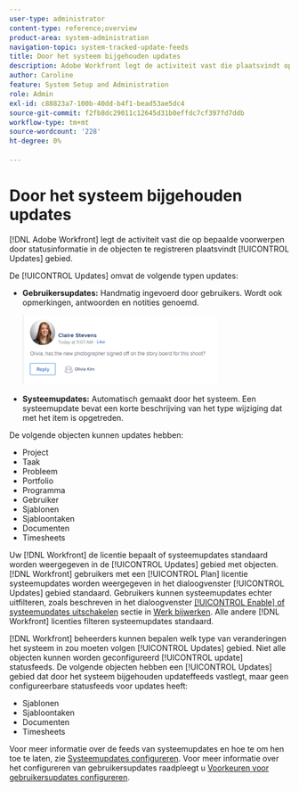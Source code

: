 ```yaml
---
user-type: administrator
content-type: reference;overview
product-area: system-administration
navigation-topic: system-tracked-update-feeds
title: Door het systeem bijgehouden updates
description: Adobe Workfront legt de activiteit vast die plaatsvindt op bepaalde objecten door statusinformatie te registreren in de [!UICONTROL Updates] gebied.
author: Caroline
feature: System Setup and Administration
role: Admin
exl-id: c88823a7-100b-40dd-b4f1-bead53ae5dc4
source-git-commit: f2fb8dc29011c12645d31b0effdc7cf397fd7ddb
workflow-type: tm+mt
source-wordcount: '228'
ht-degree: 0%

---
```


# Door het systeem bijgehouden updates

[!DNL Adobe Workfront] legt de activiteit vast die op bepaalde voorwerpen door statusinformatie in de objecten te registreren plaatsvindt [!UICONTROL Updates] gebied.

De [!UICONTROL Updates] omvat de volgende typen updates:

* **Gebruikersupdates:** Handmatig ingevoerd door gebruikers. Wordt ook opmerkingen, antwoorden en notities genoemd.

   ![](assets/updates-qs-350x125.png)

* **Systeemupdates:** Automatisch gemaakt door het systeem. Een systeemupdate bevat een korte beschrijving van het type wijziging dat met het item is opgetreden.

   <!--
  DRAFTED IN FLARE:
  Timestamps for system updates are based on your operating system's timezone.
  
  -->

De volgende objecten kunnen updates hebben:

* Project
* Taak
* Probleem
* Portfolio
* Programma
* Gebruiker
* Sjablonen
* Sjabloontaken
* Documenten
* Timesheets

Uw [!DNL Workfront] de licentie bepaalt of systeemupdates standaard worden weergegeven in de [!UICONTROL Updates] gebied met objecten. [!DNL Workfront] gebruikers met een [!UICONTROL Plan] licentie systeemupdates worden weergegeven in het dialoogvenster [!UICONTROL Updates] gebied standaard. Gebruikers kunnen systeemupdates echter uitfilteren, zoals beschreven in het dialoogvenster [[!UICONTROL Enable] of systeemupdates uitschakelen](../../../workfront-basics/updating-work-items-and-viewing-updates/update-work.md#enable) sectie in [Werk bijwerken](../../../workfront-basics/updating-work-items-and-viewing-updates/update-work.md). Alle andere [!DNL Workfront] licenties filteren systeemupdates standaard.

[!DNL Workfront] beheerders kunnen bepalen welk type van veranderingen het systeem in zou moeten volgen [!UICONTROL Updates] gebied. Niet alle objecten kunnen worden geconfigureerd [!UICONTROL update] statusfeeds. De volgende objecten hebben een [!UICONTROL Updates] gebied dat door het systeem bijgehouden updateffeeds vastlegt, maar geen configureerbare statusfeeds voor updates heeft:

* Sjablonen
* Sjabloontaken
* Documenten
* Timesheets

Voor meer informatie over de feeds van systeemupdates en hoe te om hen toe te laten, zie [Systeemupdates configureren](../../../administration-and-setup/set-up-workfront/system-tracked-update-feeds/configure-system-updates.md). Voor meer informatie over het configureren van gebruikersupdates raadpleegt u [Voorkeuren voor gebruikersupdates configureren](../../../administration-and-setup/set-up-workfront/system-tracked-update-feeds/configure-preferences-user-updates.md).
